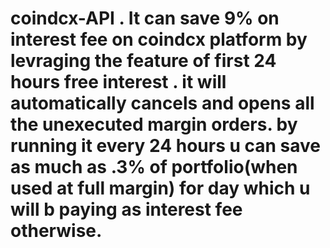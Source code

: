 ﻿# coindcx-API .  It can save 9% on interest fee on coindcx platform by levraging the feature of first 24 hours free interest   . it will automatically cancels and opens all the unexecuted margin orders. by running it every 24 hours u can save as much as .3% of portfolio(when used at full margin) for day which u will b paying as interest fee otherwise.  

